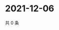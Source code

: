 # 2021-12-06

共 0 条

<!-- BEGIN WEIBO -->
<!-- 最后更新时间 Mon Dec 06 2021 02:13:18 GMT+0800 (China Standard Time) -->

<!-- END WEIBO -->
